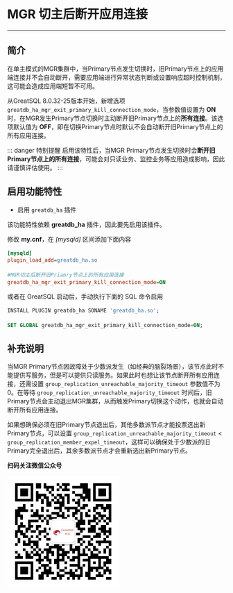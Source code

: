 # MGR 切主后断开应用连接
---

## 简介

在单主模式的MGR集群中，当Primary节点发生切换时，旧Primary节点上的应用端连接并不会自动断开，需要应用端进行异常状态判断或设置响应超时控制机制，这可能会造成应用端短暂不可用。

从GreatSQL 8.0.32-25版本开始，新增选项 `greatdb_ha_mgr_exit_primary_kill_connection_mode`，当参数值设置为 **ON**时，在MGR发生Primary节点切换时主动断开旧Primary节点上的**所有连接**。该选项默认值为 **OFF**，即在切换Primary节点时默认不会自动断开旧Primary节点上的所有应用连接。

::: danger 特别提醒
启用该特性后，当MGR Primary节点发生切换时会**断开旧Primary节点上的所有连接**，可能会对只读业务、监控业务等应用造成影响，因此请谨慎评估使用。
:::

## 启用功能特性

- 启用 `greatdb_ha` 插件

该功能特性依赖 **greatdb_ha** 插件，因此要先启用该插件。

修改 **my.cnf**，在 *[mysqld]* 区间添加下面内容

```ini
[mysqld]
plugin_load_add=greatdb_ha.so

#MGR切主后断开旧Priamry节点上的所有应用连接
greatdb_ha_mgr_exit_primary_kill_connection_mode=ON
```

或者在 GreatSQL 启动后，手动执行下面的 SQL 命令启用

```sql
INSTALL PLUGIN greatdb_ha SONAME 'greatdb_ha.so';

SET GLOBAL greatdb_ha_mgr_exit_primary_kill_connection_mode=ON;
```

## 补充说明

当MGR Primary节点因故障处于少数派发生（如经典的脑裂场景），该节点此时不能提供写服务，但是可以提供只读服务。如果此时也想让该节点断开所有应用连接，还需设置 `group_replication_unreachable_majority_timeout` 参数值不为0。在等待 `group_replication_unreachable_majority_timeout` 时间后，旧Primary节点会主动退出MGR集群，从而触发Primary切换这个动作，也就会自动断开所有应用连接。

如果想确保必须在旧Primary节点退出后，其他多数派节点才能投票选出新Primary节点，可以设置 `group_replication_unreachable_majority_timeout` < `group_replication_member_expel_timeout`，这样可以确保处于少数派的旧Primary完全退出后，其余多数派节点才会重新选出新Primary节点。


**扫码关注微信公众号**

![greatsql-wx](../greatsql-wx.jpg)
